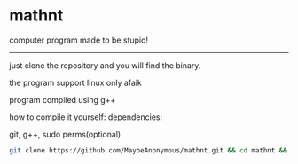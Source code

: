 # mathnt
computer program made to be stupid!

---

just clone the repository and you will find the binary.

the program support linux only afaik


program compiled using g++

how to compile it yourself:
dependencies:

git, g++, sudo perms(optional)
```sh
git clone https://github.com/MaybeAnonymous/mathnt.git && cd mathnt && g++ -o mathnt mathnt.cpp && cp mathnt ~/.local/bin/ # You can use 'sudo cp mathnt /usr/bin/' for global install
```
